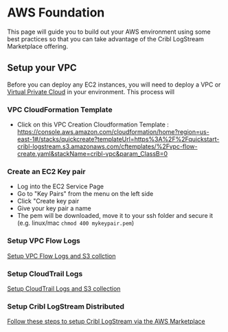 # AWS Foundation
This page will guide you to build out your AWS environment using some best practices so that you can take advantage of the Cribl LogStream Marketplace offering.  

## Setup your VPC 
Before you can deploy any EC2 instances, you will need to deploy a VPC or [Virtual Private Cloud](https://docs.aws.amazon.com/vpc/latest/userguide/what-is-amazon-vpc.html) in your environment. This process will 

### VPC CloudFormation Template

- Click on this VPC Creation Cloudformation Template : https://console.aws.amazon.com/cloudformation/home?region=us-east-1#/stacks/quickcreate?templateUrl=https%3A%2F%2Fquickstart-cribl-logstream.s3.amazonaws.com/cftemplates/%2Fvpc-flow-create.yaml&stackName=cribl-vpc&param_ClassB=0

### Create an EC2 Key pair 

- Log into the EC2 Service Page
- Go to "Key Pairs" from the menu on the left side
- Click "Create key pair
- Give your key pair a name
- The pem will be downloaded, move it to your ssh folder and secure it (e.g. linux/mac `chmod 400 mykeypair.pem`)

### Setup VPC Flow Logs

[Setup VPC Flow Logs and S3 collction](vpcflowlogs2metrics.md)

### Setup CloudTrail Logs

[Setup CloudTrail Logs and S3 collection](cloudtrail.md)

### Setup Cribl LogStream Distributed

[Follow these steps to setup Cribl LogStream via the AWS Marketplace](https://github.com/criblio/aws-quickstart-cribl-logstream#deployment-steps)
